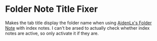 # Folder Note Title Fixer

Makes the tab title display the folder name when using [AidenLx's Folder Note](https://github.com/aidenlx/alx-folder-note) with index notes.
I can't be arsed to actually check whether index notes are active, so only activate it if they are.

